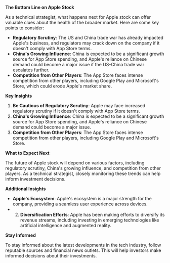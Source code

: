 **The Bottom Line on Apple Stock**

As a technical strategist, what happens next for Apple stock can offer valuable clues about the health of the broader market. Here are some key points to consider:

*   **Regulatory Scrutiny**: The US and China trade war has already impacted Apple's business, and regulators may crack down on the company if it doesn't comply with App Store terms.
*   **China's Growing Influence**: China is expected to be a significant growth source for App Store spending, and Apple's reliance on Chinese demand could become a major issue if the US-China trade war escalates further.
*   **Competition from Other Players**: The App Store faces intense competition from other players, including Google Play and Microsoft's Store, which could erode Apple's market share.

**Key Insights**

1.  **Be Cautious of Regulatory Scrutiny**: Apple may face increased regulatory scrutiny if it doesn't comply with App Store terms.
2.  **China's Growing Influence**: China is expected to be a significant growth source for App Store spending, and Apple's reliance on Chinese demand could become a major issue.
3.  **Competition from Other Players**: The App Store faces intense competition from other players, including Google Play and Microsoft's Store.

**What to Expect Next**

The future of Apple stock will depend on various factors, including regulatory scrutiny, China's growing influence, and competition from other players. As a technical strategist, closely monitoring these trends can help inform investment decisions.

**Additional Insights**

*   **Apple's Ecosystem**: Apple's ecosystem is a major strength for the company, providing a seamless user experience across devices.
*   2.  **Diversification Efforts**: Apple has been making efforts to diversify its revenue streams, including investing in emerging technologies like artificial intelligence and augmented reality.

**Stay Informed**

To stay informed about the latest developments in the tech industry, follow reputable sources and financial news outlets. This will help investors make informed decisions about their investments.